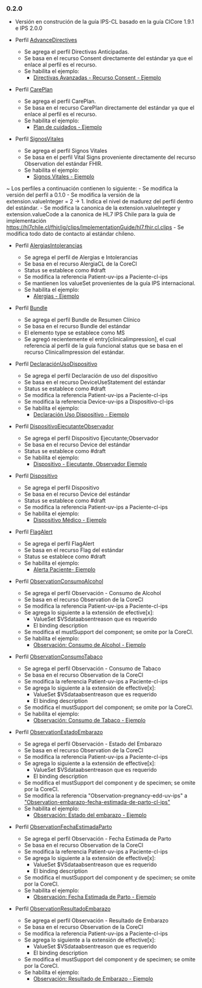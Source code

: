 ### 0.2.0
- Versión en construción de la guía IPS-CL basado en la guía ClCore 1.9.1 e IPS 2.0.0

- Perfil [AdvanceDirectives](StructureDefinition-Consent-cl-ips.html)
    - Se agrega el perfil Directivas Anticipadas.
    - Se basa en el recurso Consent directamente del estándar ya que el enlace al perfil es el recurso.
    - Se habilita el ejemplo:
      * [Directivas Avanzadas - Recurso Consent - Ejemplo](Consent-AdvanceDirectives-CL-Ejemplo.html)

- Perfil [CarePlan](StructureDefinition-CarePlan-cl-ips.html)
    - Se agrega el perfil CarePlan.
    - Se basa en el recurso CarePlan directamente del estándar ya que el enlace al perfil es  el recurso.
    - Se habilita el ejemplo:
      * [Plan de cuidados - Ejemplo]( CarePlan-CarePlan-CL-Ejemplo.html)

- Perfil [SignosVitales](StructureDefinition-vitalsigns-cl-ips.html)
    - Se agrega el perfil Signos Vitales
    - Se basa en el perfil Vital Signs proveniente directamente del recurso Observation del estándar FHIR.
    - Se habilita el ejemplo:
      * [Signos Vitales - Ejemplo](Observation-SignosVitales-CL-Ejemplo.html)

~ Los perfiles a continuación contienen lo siguiente:
    - Se modifica la versión del perfil a 0.1.0
    - Se modifica la versión de la extension.valueInteger = 2 -> 1. Indica el nivel de madurez del perfil dentro del estándar.
    - Se modifica la canonica de la extension.valueInteger y extension.valueCode a la canonica de HL7 IPS Chile para la guía de implementación https://hl7chile.cl/fhir/ig/clips/ImplementationGuide/hl7.fhir.cl.clips
    - Se modifica todo dato de contacto al estándar chileno.

- Perfil [AlergiasIntolerancias](StructureDefinition-AllergiaInt-cl-ips.html)
    - Se agrega el perfil de Alergias e Intolerancias
    - Se basa en el recurso AlergiaCL de la CoreCl
    - Status se establece como #draft
    - Se modifica la referencia Patient-uv-ips a Paciente-cl-ips
    - Se mantienen los valueSet provenientes de la guía IPS internacional.
    - Se habilita el ejemplo: 
      * [Alergias - Ejemplo](AllergyIntolerance-Alergia-CL-Ejemplo.html)

- Perfil [Bundle](StructureDefinition-Bundle-documento-ips-cl.html)
    - Se agrega el perfil Bundle de Resumen Clínico
    - Se basa en el recurso Bundle del estándar
    - El elemento type se establece como MS
    - Se agregó recientemente el entry[clinicalimpression], el cual referencia al perfil de la guía funcional status que se basa en el recurso ClinicalImpression del estándar.


- Perfil [DeclaraciónUsoDispositivo](StructureDefinition-Declaracion-uso-dispositivo-cl-ips.html)
    - Se agrega el perfil Declaración de uso del dispositivo
    - Se basa en el recurso DeviceUseStatement del estándar
    - Status se establece como #draft
    - Se modifica la referencia Patient-uv-ips a Paciente-cl-ips
    - Se modifica la referencia Device-uv-ips a Dispositivo-cl-ips
    - Se habilita el ejemplo:
      * [Declaración Uso Dispositivo - Ejemplo](DeviceUseStatement-DeclaracionUsoDispositivo-CL-Ejemplo.html)

- Perfil [DispositivoEjecutanteObservador](StructureDefinition-Dispositivo-observador-cl-ips.html)
    - Se agrega el perfil Dispositivo Ejecutante;Observador
    - Se basa en el recurso Device del estándar
    - Status se establece como #draft
    - Se habilita el ejemplo:
      * [Dispositivo - Ejecutante, Observador Ejemplo](Device-DispositivoEjecutanteObservador-CL-Ejemplo.html)

- Perfil [Dispositivo](StructureDefinition-Dispositivo-cl-ips.html)
    - Se agrega el perfil Dispositivo 
    - Se basa en el recurso Device del estándar
    - Status se establece como #draft
    - Se modifica la referencia Patient-uv-ips a Paciente-cl-ips
    - Se habilita el ejemplo:
      * [Dispositivo Médico - Ejemplo](Device-Dispositivo-CL-Ejemplo.html)

- Perfil [FlagAlert](StructureDefinition-Flag-alerta-cl-ips.html)
    - Se agrega el perfil FlagAlert 
    - Se basa en el recurso Flag del estándar
    - Status se establece como #draft
    - Se habilita el ejemplo:
      * [Alerta Paciente- Ejemplo](Flag-FlagAlertEjemplo.html)

- Perfil [ObservationConsumoAlcohol](StructureDefinition-Observation-uso-de-alcohol-cl-ips.html)
    - Se agrega el perfil Observación - Consumo de Alcohol
    - Se basa en el recurso Observation de la CoreCl
    - Se modifica la referencia Patient-uv-ips a Paciente-cl-ips
    - Se agrega lo siguiente a la extensión de efective[x]:
        - ValueSet $VSdataabsentreason que es requerido
        - El binding description
    - Se modifica el mustSupport del component; se omite por la CoreCl.
    - Se habilita el ejemplo: 
      * [Observación: Consumo de Alcohol - Ejemplo](Observation-ObservacionConsumoAlcoholEjemplo.html)

- Perfil [ObservationConsumoTabaco](StructureDefinition-Observation-uso-de-tabaco-cl-ips.html)
    - Se agrega el perfil Observación - Consumo de Tabaco
    - Se basa en el recurso Observation de la CoreCl
    - Se modifica la referencia Patient-uv-ips a Paciente-cl-ips
    - Se agrega lo siguiente a la extensión de effective[x]:
        - ValueSet $VSdataabsentreason que es requerido
        - El binding description
    - Se modifica el mustSupport del component; se omite por la CoreCl.
    - Se habilita el ejemplo:
      * [Observación: Consumo de Tabaco - Ejemplo](Observation-ObservacionConsumoAlcoholEjemplo.html)

- Perfil [ObservationEstadoEmbarazo](StructureDefinition-Observation-estado-del-embarazo-cl-ips.html)
    - Se agrega el perfil Observación - Estado del Embarazo
    - Se basa en el recurso Observation de la CoreCl
    - Se modifica la referencia Patient-uv-ips a Paciente-cl-ips
    - Se agrega lo siguiente a la extensión de effective[x]:
        - ValueSet $VSdataabsentreason que es requerido
        - El binding description
    - Se modifica el mustSupport del component y de specimen; se omite por la CoreCl. 
    - Se modifica la referencia "Observation-pregnancy-edd-uv-ips" a ["Observation-embarazo-fecha-estimada-de-parto-cl-ips"](https://hl7chile.cl/fhir/ig/clips/StructureDefinition/Observation-embarazo-fecha-estimada-de-parto-cl-ips)
    - Se habilita el ejemplo:
      * [Observación: Estado del embarazo - Ejemplo](Observation-ObservacionEstadoEmbarazoEjemplo.html)

- Perfil [ObservationFechaEstimadaParto](StructureDefinition-Observation-embarazo-fecha-estimada-de-parto-cl-ips.html)
    - Se agrega el perfil Observación - Fecha Estimada de Parto
    - Se basa en el recurso Observation de la CoreCl
    - Se modifica la referencia Patient-uv-ips a Paciente-cl-ips
    - Se agrega lo siguiente a la extensión de effective[x]:
        - ValueSet $VSdataabsentreason que es requerido
        - El binding description
    - Se modifica el mustSupport del component y de specimen; se omite por la CoreCl.
    - Se habilita el ejemplo:
      * [Observación: Fecha Estimada de Parto - Ejemplo](Observation-ObservacionEstadoEmbarazoEjemplo.html)

- Perfil [ObservationResultadoEmbarazo](StructureDefinition-Observation-resultado-del-embarazo-cl-ips.html)
    - Se agrega el perfil Observación - Resultado de Embarazo
    - Se basa en el recurso Observation de la CoreCl
    - Se modifica la referencia Patient-uv-ips a Paciente-cl-ips
    - Se agrega lo siguiente a la extensión de effective[x]:
        - ValueSet $VSdataabsentreason que es requerido
        - El binding description
    - Se modifica el mustSupport del component y de specimen; se omite por la CoreCl.
    - Se habilita el ejemplo:
      * [Observación: Resultado de Embarazo - Ejemplo](Observation-ObservacionResultadoEmbarazoEjemplo.html)



